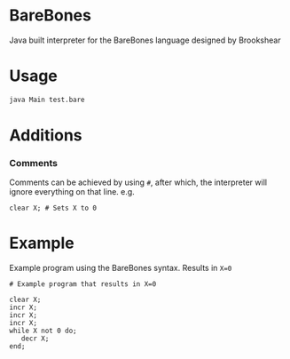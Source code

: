 # BareBones
Java built interpreter for the BareBones language designed by Brookshear

# Usage

```bash
java Main test.bare
```

# Additions

### Comments

Comments can be achieved by using `#`, after which, the interpreter will ignore everything on that line.
e.g. 
```
clear X; # Sets X to 0
```


# Example

Example program using the BareBones syntax. Results in `X=0`

```
# Example program that results in X=0

clear X;
incr X;
incr X;
incr X;
while X not 0 do;
   decr X;
end;
```
